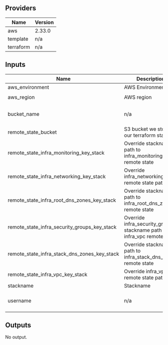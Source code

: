 ## Providers

| Name | Version |
|------|---------|
| aws | 2.33.0 |
| template | n/a |
| terraform | n/a |

## Inputs

| Name | Description | Type | Default | Required |
|------|-------------|------|---------|:-----:|
| aws\_environment | AWS Environment | `string` | n/a | yes |
| aws\_region | AWS region | `string` | `"eu-west-1"` | no |
| bucket\_name | n/a | `string` | `"govuk-mongodb-backup-s3"` | no |
| remote\_state\_bucket | S3 bucket we store our terraform state in | `string` | n/a | yes |
| remote\_state\_infra\_monitoring\_key\_stack | Override stackname path to infra\_monitoring remote state | `string` | `""` | no |
| remote\_state\_infra\_networking\_key\_stack | Override infra\_networking remote state path | `string` | `""` | no |
| remote\_state\_infra\_root\_dns\_zones\_key\_stack | Override stackname path to infra\_root\_dns\_zones remote state | `string` | `""` | no |
| remote\_state\_infra\_security\_groups\_key\_stack | Override infra\_security\_groups stackname path to infra\_vpc remote state | `string` | `""` | no |
| remote\_state\_infra\_stack\_dns\_zones\_key\_stack | Override stackname path to infra\_stack\_dns\_zones remote state | `string` | `""` | no |
| remote\_state\_infra\_vpc\_key\_stack | Override infra\_vpc remote state path | `string` | `""` | no |
| stackname | Stackname | `string` | n/a | yes |
| username | n/a | `string` | `"govuk-mongodb-backup-s3"` | no |

## Outputs

No output.


